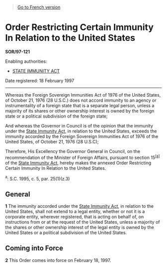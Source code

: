 > [Go to French version](/fr/Règlements/Décrets,%20ordonnances%20et%20règlements%20statutaires/97/121.md)

# Order Restricting Certain Immunity In Relation to the United States

**SOR/97-121**

Enabling authorities: 
- [STATE IMMUNITY ACT](/en/Acts/Revised%20Statutes%20of%20Canada/S/S-18.md)

Date registered: 18 February 1997

----------

Whereas the Foreign Sovereign Immunities Act of 1976 of the United States, of October 21, 1976 (28 U.S.C.) does not accord immunity to an agency or instrumentality of a foreign state that is a separate legal person, unless a majority of its shares or other ownership interest is owned by the foreign state or a political subdivision of the foreign state;

And whereas the Governor in Council is of the opinion that the immunity under the [State Immunity Act](/en/Acts/Revised%20Statutes%20of%20Canada/S/S-18.md), in relation to the United States, exceeds the immunity accorded by the Foreign Sovereign Immunities Act of 1976 of the United States, of October 21, 1976 (28 U.S.C);

Therefore, His Excellency the Governor General in Council, on the recommendation of the Minister of Foreign Affairs, pursuant to section 15<sup><a href='#fn_SOR-97-121_e_hq_5659'>[a]</a></sup> of the [State Immunity Act](/en/Acts/Revised%20Statutes%20of%20Canada/S/S-18.md), hereby makes the annexed Order Restricting Certain Immunity In Relation to the United States.

<a name='fn_SOR-97-121_e_hq_5659'><sup>a</sup></a>: S.C. 1995, c. 5, par. 25(1)(z.3)<br />




## General


**1** The immunity accorded under the [State Immunity Act](/en/Acts/Revised%20Statutes%20of%20Canada/S/S-18.md), in relation to the United States, shall not extend to a legal entity, whether or not it is a corporate entity, wherever registered, that is acting on behalf of, on instructions from or at the request of the United States, unless a majority of the shares or other ownership interest of the legal entity is owned by the United States or a political subdivision of the United States.




## Coming into Force


**2** This Order comes into force on February 18, 1997.


